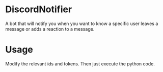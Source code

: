 # DiscordNotifier
A bot that will notify you when you want to know a specific user leaves a message or adds a reaction to a message.
# Usage
Modify the relevant ids and tokens. Then just execute the python code.
